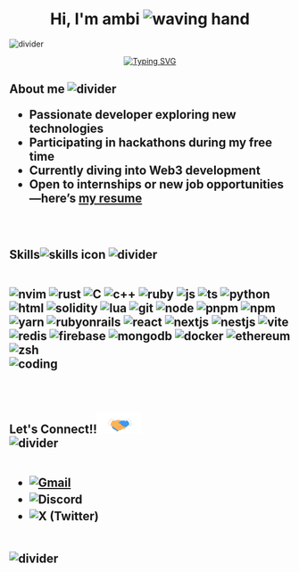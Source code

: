 <h1 align="center"><b>Hi, I'm ambi </b><img src="https://media.giphy.com/media/hvRJCLFzcasrR4ia7z/giphy.gif" width="35" alt="waving hand"></h1>
<img src="https://user-images.githubusercontent.com/73097560/115834477-dbab4500-a447-11eb-908a-139a6edaec5c.gif" alt="divider">


<!--  -->
<p align="center">
  <a href="https://github.com/DenverCoder1/readme-typing-svg">
    <img src="https://readme-typing-svg.herokuapp.com?font=Time+New+Roman&color=FF69B4&size=25&center=true&vCenter=true&width=600&height=100&lines=Computer+Science+Student;Active+Learner/Researcher;Love+to+learn+new+stuffs..<3" alt="Typing SVG">
  </a>
</p>

<h2>About me</b>
<img src="https://user-images.githubusercontent.com/73097560/115834477-dbab4500-a447-11eb-908a-139a6edaec5c.gif" alt="divider">

- Passionate developer exploring new technologies
- Participating in hackathons during my free time
- Currently diving into Web3 development
- Open to internships or new job opportunities—here’s [my resume]()

<br>


<h2> Skills</b><img src="https://media2.giphy.com/media/QssGEmpkyEOhBCb7e1/giphy.gif?cid=ecf05e47a0n3gi1bfqntqmob8g9aid1oyj2wr3ds3mg700bl&rid=giphy.gif" width="15" alt="skills icon">
<img src="https://user-images.githubusercontent.com/73097560/115834477-dbab4500-a447-11eb-908a-139a6edaec5c.gif" alt="divider">

<p align="center">
  <div>
    <p>
                                      <br>      
      <img src="https://img.shields.io/badge/NeoVim-%2357A143.svg?&style=for-the-badge&logo=neovim&logoColor=white" alt="nvim">
      <img src="https://img.shields.io/badge/Rust-black?style=for-the-badge&logo=rust&logoColor=#E57324" alt="rust">
      <img src="https://img.shields.io/badge/C-00599C?style=for-the-badge&logo=c&logoColor=white" alt="C">
      <img src="https://img.shields.io/badge/C%2B%2B-00599C?style=for-the-badge&logo=c%2B%2B&logoColor=white" alt="c++">
      <img src="https://img.shields.io/badge/Ruby-CC342D?style=for-the-badge&logo=ruby&logoColor=white" alt="ruby">
      <img src="https://img.shields.io/badge/JavaScript-323330?style=for-the-badge&logo=javascript&logoColor=F7DF1E" alt="js">
      <img src="https://img.shields.io/badge/TypeScript-007ACC?style=for-the-badge&logo=typescript&logoColor=white" alt="ts">
      <img src="https://img.shields.io/badge/Python-FFD43B?style=for-the-badge&logo=python&logoColor=blue" alt="python">
      <img src="https://img.shields.io/badge/HTML5-E34F26?style=for-the-badge&logo=html5&logoColor=white" alt="html">
      <img src="https://img.shields.io/badge/Solidity-e6e6e6?style=for-the-badge&logo=solidity&logoColor=black" alt="solidity">
      <img src="https://img.shields.io/badge/Lua-2C2D72?style=for-the-badge&logo=lua&logoColor=white" alt="lua">
      <img src="https://img.shields.io/badge/GIT-E44C30?style=for-the-badge&logo=git&logoColor=white" alt="git">
      <img src="https://img.shields.io/badge/Node%20js-339933?style=for-the-badge&logo=nodedotjs&logoColor=white" alt="node">
      <img src="https://img.shields.io/badge/pnpm-yellow?style=for-the-badge&logo=pnpm&logoColor=white" alt="pnpm">
      <img src="https://img.shields.io/badge/npm-CB3837?style=for-the-badge&logo=npm&logoColor=white" alt="npm">
      <img src="https://img.shields.io/badge/Yarn-2C8EBB?style=for-the-badge&logo=yarn&logoColor=white" alt="yarn">
      <img src="https://img.shields.io/badge/Ruby_on_Rails-CC0000?style=for-the-badge&logo=ruby-on-rails&logoColor=white" alt="rubyonrails">
      <img src="https://img.shields.io/badge/React-20232A?style=for-the-badge&logo=react&logoColor=61DAFB" alt="react">
      <img src="https://img.shields.io/badge/next%20js-000000?style=for-the-badge&logo=nextdotjs&logoColor=white" alt="nextjs">
      <img src="https://img.shields.io/badge/nestjs-E0234E?style=for-the-badge&logo=nestjs&logoColor=white" alt="nestjs">
      <img src="https://img.shields.io/badge/Vite-B73BFE?style=for-the-badge&logo=vite&logoColor=FFD62E" alt="vite">
      <img src="https://img.shields.io/badge/redis-CC0000.svg?&style=for-the-badge&logo=redis&logoColor=white" alt="redis">
      <img src="https://img.shields.io/badge/firebase-ffca28?style=for-the-badge&logo=firebase&logoColor=black" alt="firebase">
      <img src="https://img.shields.io/badge/MongoDB-4EA94B?style=for-the-badge&logo=mongodb&logoColor=white" alt="mongodb">
      <img src="https://img.shields.io/badge/Docker-2CA5E0?style=for-the-badge&logo=docker&logoColor=white" alt="docker">
      <img src="https://img.shields.io/badge/Ethereum-3C3C3D?style=for-the-badge&logo=Ethereum&logoColor=white" alt="ethereum">
      <img src="https://img.shields.io/badge/Zsh-F15A24?style=for-the-badge&logo=Zsh&logoColor=white" alt="zsh">
      <img src="" alt="">
      <img src="" alt="">
      <img src="" alt="">
      <img src="" alt="">
    </br>
      <img src="https://media.giphy.com/media/SsCYf6DRFJrOpP0IoM/giphy.gif" width="70" alt="coding">
    </p>
  </div>
</p>

<br>

<h2> Let's Connect!!</b><img src="https://github.com/0xAbdulKhalid/0xAbdulKhalid/raw/main/assets/mdImages/handshake.gif" width="80" alt="handshake">
<br>
<img src="https://user-images.githubusercontent.com/73097560/115834477-dbab4500-a447-11eb-908a-139a6edaec5c.gif" alt="divider">

<div align='left'>

<ul>



  <br>

<li>
  <a href="mailto:ambagg2811@gmail.com" target="_blank">
    <img src="https://img.shields.io/badge/Gmail-ambagg2811-D14836?style=for-the-badge&logo=gmail&logoColor=white" alt="Gmail" style="margin-bottom: 5px;" />
  </a>
</li>

  <li>
    <img src="https://img.shields.io/badge/Discord-its_ambi-5865F2?style=for-the-badge&logo=discord&logoColor=white" alt="Discord" style="margin-bottom: 5px;"/>
  </li>
<li>
  <img src="https://img.shields.io/badge/X-@ambigg__-000000?style=for-the-badge&logo=x&logoColor=white" alt="X (Twitter)" style="margin-bottom: 5px;"/>
</li>

</ul>
</div>

<br>
<img src="https://user-images.githubusercontent.com/73097560/115834477-dbab4500-a447-11eb-908a-139a6edaec5c.gif" alt="divider">
<br>











